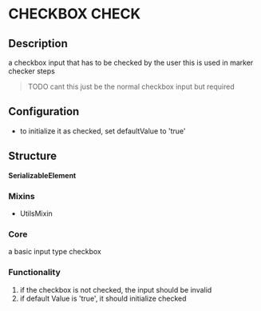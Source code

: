 # CHECKBOX CHECK

## Description
a checkbox input that has to be checked by the user
this is used in marker checker steps

> TODO cant this just be the normal checkbox input but required 

## Configuration
- to initialize it as checked, set defaultValue to 'true' 

## Structure
**SerializableElement**
### Mixins 
- UtilsMixin

### Core
a basic input type checkbox 


### Functionality
1. if the checkbox is not checked, the input should be invalid
2. if default Value is 'true', it should initialize checked
